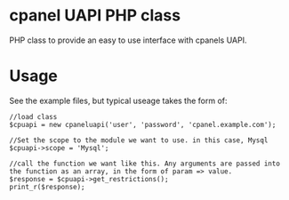 cpanel UAPI PHP class
=====================

PHP class to provide an easy to use interface with cpanels UAPI.

Usage
=====

See the example files, but typical useage takes the form of:

```
//load class
$cpuapi = new cpaneluapi('user', 'password', 'cpanel.example.com');

//Set the scope to the module we want to use. in this case, Mysql
$cpuapi->scope = 'Mysql';

//call the function we want like this. Any arguments are passed into the function as an array, in the form of param => value.
$response = $cpuapi->get_restrictions(); 
print_r($response);
```